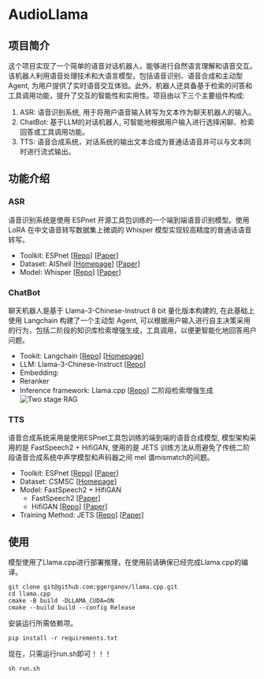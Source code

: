 # AudioLlama
## 项目简介
这个项目实现了一个简单的语音对话机器人，能够进行自然语言理解和语音交互。该机器人利用语音处理技术和大语言模型，包括语音识别、语音合成和主动型Agent, 为用户提供了实时语音交互体验。此外，机器人还具备基于检索的问答和工具调用功能，提升了交互的智能性和实用性。项目由以下三个主要组件构成:
1. ASR: 语音识别系统, 用于将用户语音输入转写为文本作为聊天机器人的输入。
2. ChatBot: 基于LLM的对话机器人, 可智能地根据用户输入进行选择闲聊、检索回答或工具调用功能。
3. TTS: 语音合成系统，对话系统的输出文本合成为普通话语音并可以与文本同时进行流式输出。

## 功能介绍
### ASR
语音识别系统是使用 ESPnet 开源工具包训练的一个端到端语音识别模型。使用 LoRA 在中文语音转写数据集上微调的 Whisper 模型实现较高精度的普通话语音转写。
* Toolkit: ESPnet [[Repo](https://github.com/espnet/espnet)] [[Paper](https://arxiv.org/abs/1804.00015)]
* Dataset: AIShell [[Homepage](https://www.openslr.org/33/)] [[Paper](https://arxiv.org/abs/1709.05522)]
* Model: Whisper [[Repo](https://github.com/openai/whisper)] [[Paper](https://arxiv.org/abs/2212.04356)]

### ChatBot
聊天机器人是基于 Llama-3-Chinese-Instruct 8 bit 量化版本构建的, 在此基础上使用 Langchain 构建了一个主动型 Agent, 可以根据用户输入进行自主决策采用的行为，包括二阶段的知识库检索增强生成，工具调用，以便更智能化地回答用户问题。   
* Tookit: Langchain [[Repo](https://github.com/langchain-ai/langchain)] [[Homepage](https://www.langchain.com/)]
* LLM: Llama-3-Chinese-Instruct [[Repo](https://github.com/ymcui/Chinese-LLaMA-Alpaca-3)]
* Embedding:
* Reranker
* Inference framework: Llama.cpp [[Repo](https://github.com/ggerganov/llama.cpp)]
二阶段检索增强生成
![Two stage RAG](https://github.com/ponymhc/AudioLlama/blob/main/image/two_stage_rag.png)
### TTS
语音合成系统采用是使用ESPnet工具包训练的端到端的语音合成模型, 模型架构采用的是 FastSpeech2 + HifiGAN, 使用的是 JETS 训练方法从而避免了传统二阶段语音合成系统中声学模型和声码器之间 mel 谱mismatch的问题。
* Toolkit: ESPnet [[Repo](https://github.com/espnet/espnet)] [[Paper](https://arxiv.org/abs/1804.00015)]
* Dataset: CSMSC [[Homepage](https://www.data-baker.com/open_source.html)]
* Model: FastSpeech2 + HifiGAN
  * FastSpeech2 [[Paper](https://arxiv.org/abs/2006.04558)]
  * HifiGAN [[Repo](https://github.com/jik876/hifi-gan)] [[Paper](https://arxiv.org/abs/2010.05646)]
* Training Method: JETS [[Repo](https://github.com/imdanboy/jets)] [[Paper](https://arxiv.org/abs/2203.16852)]

## 使用
模型使用了Llama.cpp进行部署推理，在使用前请确保已经完成Llama.cpp的编译。
```
git clone git@github.com:ggerganov/llama.cpp.git
cd llama.cpp
cmake -B build -DLLAMA_CUDA=ON
cmake --build build --config Release
```
安装运行所需依赖项。
```
pip install -r requirements.txt
```
现在，只需运行run.sh即可！！！
```
sh run.sh
```
